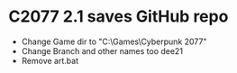 # C2077 2.1 saves GitHub repo 

- Change Game dir to "C:\Games\Cyberpunk 2077"
- Change Branch and other names too dee21
- Remove art.bat

